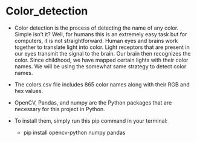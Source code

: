 # Color_detection
- Color detection is the process of detecting the name of any color. Simple isn’t it? Well, for humans this is an extremely easy task but for computers, it is not straightforward. Human eyes and brains work together to translate light into color. Light receptors that are present in our eyes transmit the signal to the brain. Our brain then recognizes the color. Since childhood, we have mapped certain lights with their color names. We will be using the somewhat same strategy to detect color names. <br/>
- The colors.csv file includes 865 color names along with their RGB and hex values.<br/>
- OpenCV, Pandas, and numpy are the Python packages that are necessary for this project in Python.<br/>
- To install them, simply run this pip command in your terminal:

    * pip install opencv-python numpy pandas 
